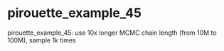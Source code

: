 # pirouette_example_45
pirouette_example_45: use 10x longer MCMC chain length (from 10M to 100M), sample 1k times
